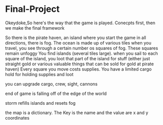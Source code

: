 # Final-Project

Okeydoke,So here's the way that the game is played. Conecpts first, then we make the final framework

So there is the pirate haven, an island where you start the game
in all directions, there is fog. The ocean is made up of various tiles
when you travel, you see through a certain number os squares of fog. These squares remain unfoggy
You find islands (several tiles large). when you sail to each square of the island, you loot that part
of the island for stuff (either just straight gold or various valuable things that can be sold for gold at pirate haven)
Every square you move costs supplies. You have a limited cargo hold for holding supplies and loot

you can upgrade cargo, crew, sight, cannons

end of game is falling off of the edge of the world

storm refills islands and resets fog




the map is a dictionary. The Key is the name and the value are x and y coordinates
